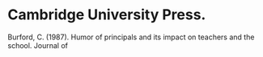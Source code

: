 # Cambridge University Press.

Burford, C. (1987). Humor of principals and its impact on teachers and the school. Journal of
